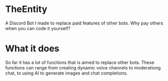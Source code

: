 # TheEntity
A Discord Bot I made to replace paid features of other bots. Why pay others when you can code it yourself?

# What it does
So far it has a lot of functions that is aimed to replace other bots. These functions can range from creating dynamic voice channels to moderationg chat, to using AI to generate images and chat completions.
